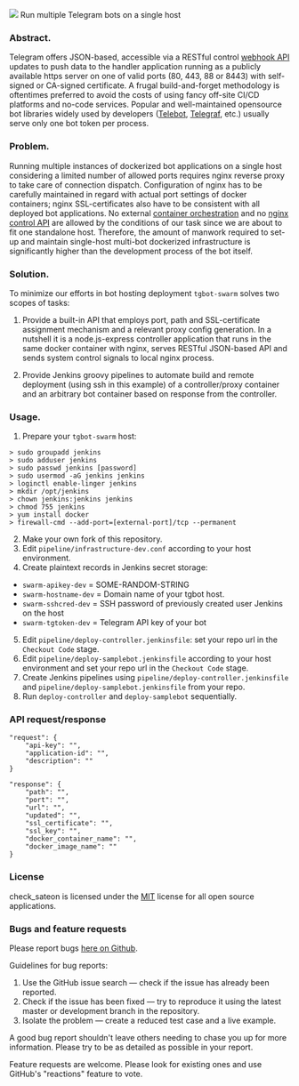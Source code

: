 ![](https://images4.imagebam.com/96/04/8b/MEQSKLR_o.jpg)
Run multiple Telegram bots on a single host


### Abstract.
Telegram offers JSON-based, accessible via a RESTful control [webhook API](https://core.telegram.org/bots/API) updates to push data to the handler application running as a publicly available https server on one of valid ports (80, 443, 88 or 8443) with self-signed or CA-signed certificate. A frugal build-and-forget methodology is oftentimes preferred to avoid the costs of using fancy off-site CI/CD platforms and no-code services. Popular and well-maintained opensource bot libraries widely used by developers ([Telebot](https://github.com/mullwar/telebot), [Telegraf](https://github.com/telegraf/telegraf), etc.) usually serve only one bot token per process.

### Problem.
Running multiple instances of dockerized bot applications on a single host considering a limited number of allowed ports requires nginx reverse proxy to take care of connection dispatch. Configuration of nginx has to be carefully maintained in regard with actual port settings of docker containers; nginx SSL-certificates also have to be consistent with all deployed bot applications. No external [container orchestration](https://docs.docker.com/engine/swarm/) and no [nginx control API](https://unit.nginx.org/controlapi/) are allowed by the conditions of our task since we are about to fit one standalone host. Therefore, the amount of manwork required to set-up and maintain single-host multi-bot dockerized infrastructure is significantly higher than the development process of the bot itself.

### Solution.
To minimize our efforts in bot hosting deployment `tgbot-swarm` solves two scopes of tasks:

1. Provide a built-in API that employs port, path and SSL-certificate assignment mechanism and a relevant proxy config generation. In a nutshell it is a node.js-express controller application that runs in the same docker container with nginx, serves RESTful JSON-based API and sends system control signals to local nginx process.

2. Provide Jenkins groovy pipelines to automate build and remote deployment (using ssh in this example) of a controller/proxy container and an arbitrary bot container based on response from the controller.

### Usage.
1. Prepare your `tgbot-swarm` host:
```
> sudo groupadd jenkins
> sudo adduser jenkins
> sudo passwd jenkins [password]
> sudo usermod -aG jenkins jenkins
> loginctl enable-linger jenkins
> mkdir /opt/jenkins
> chown jenkins:jenkins jenkins
> chmod 755 jenkins
> yum install docker
> firewall-cmd --add-port=[external-port]/tcp --permanent
```
2. Make your own fork of this repository.
3. Edit `pipeline/infrastructure-dev.conf` according to your host environment.
4. Create plaintext records in Jenkins secret storage:
* `swarm-apikey-dev` = SOME-RANDOM-STRING
* `swarm-hostname-dev` = Domain name of your tgbot host.
* `swarm-sshcred-dev` = SSH password of previously created user Jenkins on the host
* `swarm-tgtoken-dev` = Telegram API key of your bot
5. Edit `pipeline/deploy-controller.jenkinsfile`: set your repo url in the `Checkout Code` stage.
6. Edit `pipeline/deploy-samplebot.jenkinsfile` according to your host environment and set your repo url in the `Checkout Code` stage.
7. Create Jenkins pipelines using `pipeline/deploy-controller.jenkinsfile` and `pipeline/deploy-samplebot.jenkinsfile` from your repo.
8. Run `deploy-controller` and `deploy-samplebot` sequentially.


### API request/response
```
"request": {
    "api-key": "",
    "application-id": "",
    "description": ""
}
```
```
"response": {
    "path": "",
    "port": "",
    "url": "",
    "updated": "",
    "ssl_certificate": "",
    "ssl_key": "",
    "docker_container_name": "",
    "docker_image_name": ""
}
```

### License

check_sateon is licensed under the [MIT](https://www.mit-license.org/) license for all open source applications.

### Bugs and feature requests

Please report bugs [here on Github](https://github.com/xyhtac/check_sateon/issues).

Guidelines for bug reports:

1. Use the GitHub issue search — check if the issue has already been reported.
2. Check if the issue has been fixed — try to reproduce it using the latest master or development branch in the repository.
3. Isolate the problem — create a reduced test case and a live example. 

A good bug report shouldn't leave others needing to chase you up for more information.
Please try to be as detailed as possible in your report.

Feature requests are welcome. Please look for existing ones and use GitHub's "reactions" feature to vote.
